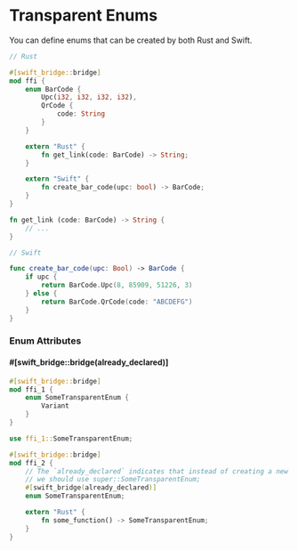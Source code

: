 # Transparent Enums

You can define enums that can be created by both Rust and Swift.

```rust
// Rust

#[swift_bridge::bridge]
mod ffi {
    enum BarCode {
        Upc(i32, i32, i32, i32),
        QrCode {
            code: String
        }
    }

    extern "Rust" {
        fn get_link(code: BarCode) -> String;
    }

    extern "Swift" {
        fn create_bar_code(upc: bool) -> BarCode;
    }
}

fn get_link (code: BarCode) -> String {
    // ...
}
```

```swift
// Swift 

func create_bar_code(upc: Bool) -> BarCode {
    if upc {
        return BarCode.Upc(8, 85909, 51226, 3)
    } else {
        return BarCode.QrCode(code: "ABCDEFG")
    }
}
```

### Enum Attributes

#### #[swift_bridge::bridge(already_declared)]

```rust
#[swift_bridge::bridge]
mod ffi_1 {
    enum SomeTransparentEnum {
        Variant
    }
}

use ffi_1::SomeTransparentEnum;

#[swift_bridge::bridge]
mod ffi_2 {
    // The `already_declared` indicates that instead of creating a new enum
    // we should use super::SomeTransparentEnum;
    #[swift_bridge(already_declared)]
    enum SomeTransparentEnum;

    extern "Rust" {
        fn some_function() -> SomeTransparentEnum;
    }
}
```
